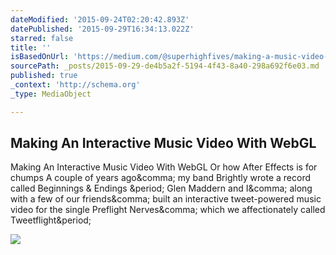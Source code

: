 ```yaml
---
dateModified: '2015-09-24T02:20:42.893Z'
datePublished: '2015-09-29T16:34:13.022Z'
starred: false
title: ''
isBasedOnUrl: 'https://medium.com/@superhighfives/making-a-music-video-f60757ceb4cf'
sourcePath: _posts/2015-09-29-de4b5a2f-5194-4f43-8a40-298a692f6e03.md
published: true
_context: 'http://schema.org'
_type: MediaObject

---
```

<article style=""><h1>Making An Interactive Music Video With WebGL</h1><p>Making An Interactive Music Video With WebGL Or how After Effects is for chumps A couple of years ago&amp;comma; my band Brightly wrote a record called Beginnings &amp; Endings &amp;period; Glen Maddern and I&amp;comma; along with a few of our friends&amp;comma; built an interactive tweet-powered music video for the single Preflight Nerves&amp;comma; which we affectionately called Tweetflight&amp;period;</p><img src="https://cdn-images-2.medium.com/max/2000/1*3oCmqeYoZYkRLSDhGcXYYw.jpeg" /></article>